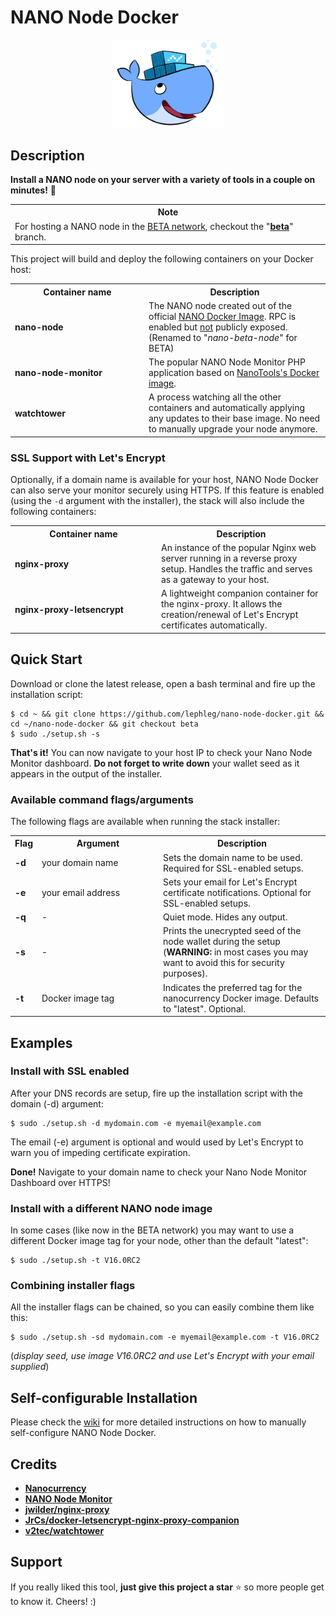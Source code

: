 # NANO Node Docker

<div align="center">
    <img src="nano-node-docker.png" alt="Logo" width='180px' height='auto'/>
</div>

## **Description**

**Install a NANO node on your server with a variety of tools in a couple on minutes!** 💫

<table>
	<tr>
        <th>Note</th>
    </tr>
    	<tr>
        <td>
        For hosting a NANO node in the <a href="https://beta.nano.org/" target="_blank">BETA network</a>, checkout the "<a href="https://github.com/lephleg/nano-node-docker/tree/beta"><b>beta</b></a>" branch.
        </td>
    </tr>
</table>

This project will build and deploy the following containers on your Docker host:

<table>
	<tr>
		<th width="200px">Container name</th>
		<th>Description</th>
 	</tr>
 	<tr>
   <td><b>nano-node</b></td>
   		<td>The NANO node created out of the official <a href="https://hub.docker.com/r/nanocurrency/nano/" target="_blank">NANO Docker Image</a>. RPC is enabled but <u>not</u> publicly exposed. (Renamed to "<i>nano-beta-node</i>" for BETA)</td>
 	</tr>
	<tr>
  		<td><b>nano-node-monitor</b></td>
   		<td>The popular NANO Node Monitor PHP application based on <a href="https://hub.docker.com/r/nanotools/nanonodemonitor/" target="_blank">NanoTools's Docker image</a>.</td>
 	</tr>
	<tr>
  		<td><b>watchtower</b></td>
   		<td>A process watching all the other containers and automatically applying any updates to their base image. No need to manually upgrade your node anymore.</td>
 	</tr>
</table>

### **SSL Support with Let's Encrypt**

Optionally, if a domain name is available for your host, NANO Node Docker can also serve your monitor securely using HTTPS. If this feature is enabled (using the `-d` argument with the installer), the stack will also include the following containers:

<table>
	<tr>
		<th width="220px">Container name</th>
		<th>Description</th>
 	</tr>
 	<tr>
   <td><b>nginx-proxy</b></td>
   		<td>An instance of the popular Nginx web server running in a reverse proxy setup. Handles the traffic and serves as a gateway to your host.</td>
 	</tr>
	<tr>
  		<td><b>nginx-proxy-letsencrypt</b></td>
   		<td>A lightweight companion container for the nginx-proxy. It allows the creation/renewal of Let's Encrypt certificates automatically.</td>
 	</tr>
</table>

## **Quick Start**

Download or clone the latest release, open a bash terminal and fire up the installation script:

```
$ cd ~ && git clone https://github.com/lephleg/nano-node-docker.git && cd ~/nano-node-docker && git checkout beta
$ sudo ./setup.sh -s
```

**That's it!** You can now navigate to your host IP to check your Nano Node Monitor dashboard. **Do not forget to write down** your wallet seed as it appears in the output of the installer.

### Available command flags/arguments

The following flags are available when running the stack installer:

<table>
    <tr>
        <th width="20px">Flag</th>
        <th width="180px">Argument</th>
        <th>Description</th>
    </tr>
    <tr>
        <td><b>-d</b></td>
        <td>your domain name</td>
        <td>Sets the domain name to be used. Required for SSL-enabled setups.</td>
    </tr>
    <tr>
        <td><b>-e</b></td>
        <td>your email address</td>
        <td>Sets your email for Let's Encrypt certificate notifications. Optional for SSL-enabled setups.</td>
    </tr>
    <tr>
        <td><b>-q</b></td>
        <td>-</td>
        <td>Quiet mode. Hides any output.</td>
    </tr>
    <tr>
        <td><b>-s</b></td>
        <td>-</td>
        <td>Prints the unecrypted seed of the node wallet during the setup (<b>WARNING:</b> in most cases you may want to avoid this
            for security purposes).</td>
    </tr>
    <tr>
        <td><b>-t</b></td>
        <td>Docker image tag</td>
        <td>Indicates the preferred tag for the nanocurrency Docker image. Defaults to "latest". Optional.</td>
    </tr>
</table>

## Examples

### **Install with SSL enabled**

After your DNS records are setup, fire up the installation script with the domain (-d) argument:

```
$ sudo ./setup.sh -d mydomain.com -e myemail@example.com
```

The email (-e) argument is optional and would used by Let's Encrypt to warn you of impeding certificate expiration.

**Done!** Navigate to your domain name to check your Nano Node Monitor Dashboard over HTTPS!

### **Install with a different NANO node image**

In some cases (like now in the BETA network) you may want to use a different Docker image tag for your node, other than the default "latest":

```
$ sudo ./setup.sh -t V16.0RC2
```

### **Combining installer flags**

All the installer flags can be chained, so you can easily combine them like this:

```
$ sudo ./setup.sh -sd mydomain.com -e myemail@example.com -t V16.0RC2
```

(_display seed, use image V16.0RC2 and use Let's Encrypt with your email supplied_)

## Self-configurable Installation

Please check the [wiki](https://github.com/lephleg/nano-node-docker/wiki)
 for more detailed instructions on how to manually self-configure NANO Node Docker.

## **Credits**

* **[Nanocurrency](https://github.com/nanocurrency/nano-node)**
* **[NANO Node Monitor](https://github.com/NanoTools/nanoNodeMonitor)**
* **[jwilder/nginx-proxy](https://github.com/jwilder/nginx-proxy)**
* **[JrCs/docker-letsencrypt-nginx-proxy-companion](https://github.com/JrCs/docker-letsencrypt-nginx-proxy-companion)**
* **[v2tec/watchtower](https://github.com/v2tec/watchtower)**

## **Support**

If you really liked this tool, **just give this project a star** ⭐️ so more people get to know it. Cheers! :)
